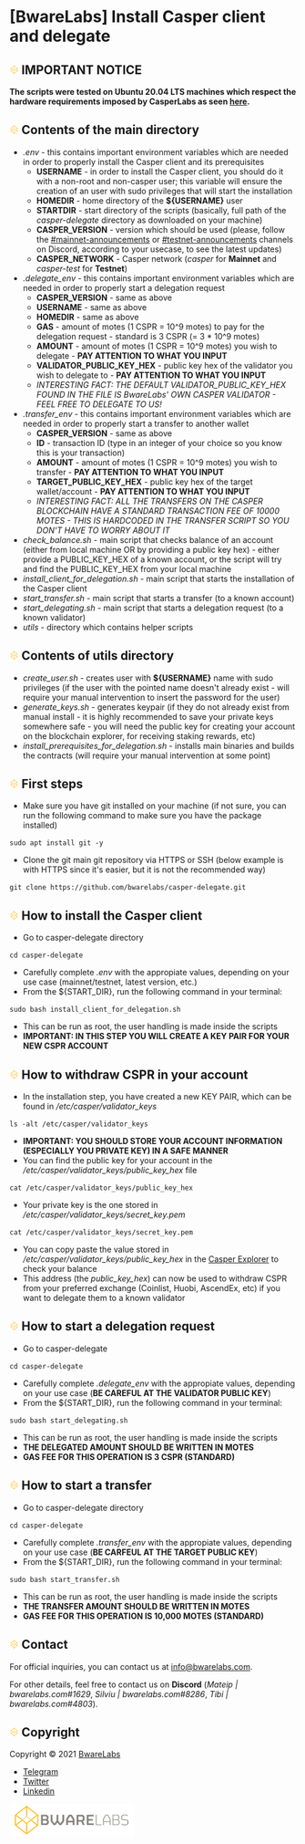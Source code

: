 # [BwareLabs] Install Casper client and delegate

## ![alt text](/docs/BWARE-icon.png) IMPORTANT NOTICE
**The scripts were tested on Ubuntu 20.04 LTS machines which respect the hardware requirements imposed by CasperLabs as seen [here](https://docs.casperlabs.io/en/latest/node-operator/hardware.html).**

## ![alt text](/docs/BWARE-icon.png) Contents of the main directory
- _.env_ - this contains important environment variables which are needed in order to properly install the Casper client and its prerequisites
  - **USERNAME** - in order to install the Casper client, you should do it with a non-root and non-casper user; this variable will ensure the creation of an user with sudo privileges that will start the installation
  - **HOMEDIR** - home directory of the **${USERNAME}** user
  - **STARTDIR** - start directory of the scripts (basically, full path of the _casper-delegate_ directory as downloaded on your machine)
  - **CASPER_VERSION** - version which should be used (please, follow the [#mainnet-announcements](https://discord.gg/Cb3Gue5V67) or [#testnet-announcements](https://discord.gg/WYsDJpSstr) channels on Discord, according to your usecase, to see the latest updates)
  - **CASPER_NETWORK** - Casper network (_casper_ for **Mainnet** and _casper-test_ for **Testnet**)
- _.delegate_env_ - this contains important environment variables which are needed in order to properly start a delegation request
  - **CASPER_VERSION** - same as above
  - **USERNAME** - same as above
  - **HOMEDIR** - same as above
  - **GAS** - amount of motes (1 CSPR = 10^9 motes) to pay for the delegation request - standard is 3 CSPR (= 3 * 10^9 motes)
  - **AMOUNT** - amount of motes (1 CSPR = 10^9 motes) you wish to delegate - **PAY ATTENTION TO WHAT YOU INPUT**
  - **VALIDATOR_PUBLIC_KEY_HEX** - public key hex of the validator you wish to delegate to - **PAY ATTENTION TO WHAT YOU INPUT**
  - _INTERESTING FACT: THE DEFAULT VALIDATOR_PUBLIC_KEY_HEX FOUND IN THE FILE IS BwareLabs' OWN CASPER VALIDATOR - FEEL FREE TO DELEGATE TO US!_
- _.transfer_env_ - this contains important environment variables which are needed in order to properly start a transfer to another wallet
  - **CASPER_VERSION** - same as above
  - **ID** - transaction ID (type in an integer of your choice so you know this is your transaction)
  - **AMOUNT** - amount of motes (1 CSPR = 10^9 motes) you wish to transfer - **PAY ATTENTION TO WHAT YOU INPUT**
  - **TARGET_PUBLIC_KEY_HEX** - public key hex of the target wallet/account - **PAY ATTENTION TO WHAT YOU INPUT**
  - _INTERESTING FACT: ALL THE TRANSFERS ON THE CASPER BLOCKCHAIN HAVE A STANDARD TRANSACTION FEE OF 10000 MOTES - THIS IS HARDCODED IN THE TRANSFER SCRIPT SO YOU DON'T HAVE TO WORRY ABOUT IT_
- _check_balance.sh_ - main script that checks balance of an account (either from local machine OR by providing a public key hex) - either provide a PUBLIC_KEY_HEX of a known account, or the script will try and find the PUBLIC_KEY_HEX from your local machine
- _install_client_for_delegation.sh_ - main script that starts the installation of the Casper client
- _start_transfer.sh_ - main script that starts a transfer (to a known account)
- _start_delegating.sh_ - main script that starts a delegation request (to a known validator)
- _utils_ - directory which contains helper scripts

## ![alt text](/docs/BWARE-icon.png) Contents of utils directory
- _create_user.sh_ - creates user with **${USERNAME}** name with sudo privileges (if the user with the pointed name doesn't already exist - will require your manual intervention to insert the password for the user)
- _generate_keys.sh_ - generates keypair (if they do not already exist from manual install - it is highly recommended to save your private keys somewhere safe - you will need the public key for creating your account on the blockchain explorer, for receiving staking rewards, etc)
- _install_prerequisites_for_delegation.sh_ - installs main binaries and builds the contracts (will require your manual intervention at some point)

## ![alt text](/docs/BWARE-icon.png) First steps
- Make sure you have git installed on your machine (if not sure, you can run the following command to make sure you have the package installed)
```
sudo apt install git -y 
```
- Clone the git main git repository via HTTPS or SSH (below example is with HTTPS since it's easier, but it is not the recommended way)
```
git clone https://github.com/bwarelabs/casper-delegate.git
```

## ![alt text](/docs/BWARE-icon.png) How to install the Casper client
- Go to casper-delegate directory
```
cd casper-delegate
```
- Carefully complete _.env_ with the appropiate values, depending on your use case (mainnet/testnet, latest version, etc.)
- From the ${START_DIR}, run the following command in your terminal:
```
sudo bash install_client_for_delegation.sh
```
- This can be run as root, the user handling is made inside the scripts
- **IMPORTANT: IN THIS STEP YOU WILL CREATE A KEY PAIR FOR YOUR NEW CSPR ACCOUNT**

## ![alt text](/docs/BWARE-icon.png) How to withdraw CSPR in your account
- In the installation step, you have created a new KEY PAIR, which can be found in _/etc/casper/validator_keys_
```
ls -alt /etc/casper/validator_keys
```
- **IMPORTANT: YOU SHOULD STORE YOUR ACCOUNT INFORMATION (ESPECIALLY YOU PRIVATE KEY) IN A SAFE MANNER**
- You can find the public key for your account in the _/etc/casper/validator_keys/public_key_hex_ file
```
cat /etc/casper/validator_keys/public_key_hex
```
- Your private key is the one stored in _/etc/casper/validator_keys/secret_key.pem_
```
cat /etc/casper/validator_keys/secret_key.pem
```
- You can copy paste the value stored in _/etc/casper/validator_keys/public_key_hex_ in the [Casper Explorer](https://cspr.live) to check your balance
- This address (the _public_key_hex_) can now be used to withdraw CSPR from your preferred exchange (Coinlist, Huobi, AscendEx, etc) if you want to delegate them to a known validator

## ![alt text](/docs/BWARE-icon.png) How to start a delegation request
- Go to casper-delegate
```
cd casper-delegate
```
- Carefully complete _.delegate_env_ with the appropiate values, depending on your use case (**BE CAREFUL AT THE VALIDATOR PUBLIC KEY**)
- From the ${START_DIR}, run the following command in your terminal:
```
sudo bash start_delegating.sh
```
- This can be run as root, the user handling is made inside the scripts
- **THE DELEGATED AMOUNT SHOULD BE WRITTEN IN MOTES**
- **GAS FEE FOR THIS OPERATION IS 3 CSPR (STANDARD)**

## ![alt text](/docs/BWARE-icon.png) How to start a transfer
- Go to casper-delegate directory
```
cd casper-delegate
```
- Carefully complete _.transfer_env_ with the appropiate values, depending on your use case (**BE CARFEUL AT THE TARGET PUBLIC KEY**)
- From the ${START_DIR}, run the following command in your terminal:
```
sudo bash start_transfer.sh
```
- This can be run as root, the user handling is made inside the scripts
- **THE TRANSFER AMOUNT SHOULD BE WRITTEN IN MOTES**
- **GAS FEE FOR THIS OPERATION IS 10,000 MOTES (STANDARD)**

## ![alt text](/docs/BWARE-icon.png) Contact

For official inquiries, you can contact us at <info@bwarelabs.com>.

For other details, feel free to contact us on **Discord** (_Mateip | bwarelabs.com#1629_, _Silviu | bwarelabs.com#8286_, _Tibi | bwarelabs.com#4803_).

## ![alt text](/docs/BWARE-icon.png) Copyright

Copyright © 2021 [BwareLabs](https://bwarelabs.com/)
- [Telegram](https://t.me/BwareLabsAnnouncements)
- [Twitter](https://twitter.com/BwareLabs)
- [Linkedin](https://www.linkedin.com/company/bwarelabs)

![alt text](/docs/BWARE_yellow_gradient.png)
